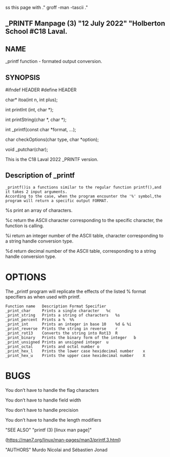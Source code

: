  ss this page with 
.\" groff -man -tascii
.\"

## _PRINTF Manpage (3) "12 July 2022" __"Holberton School__ #C18 Laval. 

## NAME
_printf function - formated output conversion.

## SYNOPSIS

#ifndef HEADER
#define HEADER

char* itoa(int n, int plus);

int printInt (int, char *);

int printString(char *, char *);

int _printf(const char *format, ...);

char checkOptions(char type, char *option);

void _putchar(char);

This is the C18 Laval 2022 _PRINTF version.

## Description of _printf 

    _printf()is a functions similar to the regular function printf(),and it takes 2 input arguments.
    According to the case, when the program encounter the '%' symbol,the program will return a specific output FORMAT.


 %s print an array of characters.

 %c return the ASCII character corresponding to
the specific character, the function is calling.

 %i return an integer number of the ASCII table,
character corresponding to a string handle conversion type.

 %d return decimal number of the ASCII table,
corresponding to a string handle conversion type.

# OPTIONS 
The _printf program will replicate the effects of the listed % format specifiers as when used with printf.

    Function name   Description Format Specifier
    _print_char     Prints a single character   %c
    _print_string   Prints a string of characters   %s
    _print_percent  Prints a %  %%
    _print_int      Prints an integer in base 10    %d & %i
    _print_reverse  Prints the string in reverse    r
    _print_rot13    Converts the string into Rot13  R
    _print_binary   Prints the binary form of the integer   b
    _print_unsigned Prints an unsigned integer  u
    _print_octal    Prints and octal number o
    _print_hex_l    Prints the lower case hexidecimal number    x
    _print_hex_u    Prints the upper case hexidecimal number    X

# BUGS
You don’t have to handle the flag characters

You don’t have to handle field width

You don’t have to handle precision

You don’t have to handle the length modifiers

"SEE ALSO"
"printf (3) [linux man page]"

(https://man7.org/linux/man-pages/man3/printf.3.html)

"AUTHORS"
Murdo Nicolai and Sébastien Jonad

